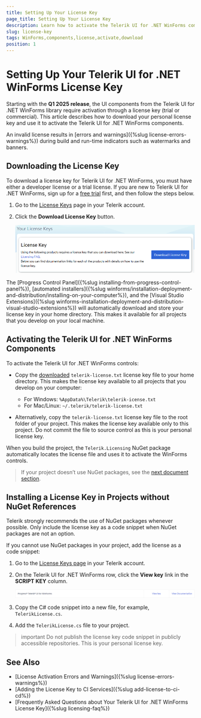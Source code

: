 ```yaml
---
title: Setting Up Your License Key
page_title: Setting Up Your License Key
description: Learn how to activate the Telerik UI for .NET WinForms components by downloading and setting up your Telerik components license key.
slug: license-key
tags: WinForms,components,license,activate,download
position: 1
---
```


# Setting Up Your Telerik UI for .NET WinForms License Key

Starting with the __Q1 2025 release__, the UI components from the Telerik UI for .NET WinForms library require activation through a license key (trial or commercial). This article describes how to download your personal license key and use it to activate the Telerik UI for .NET WinForms components.

An invalid license results in [errors and warnings]({%slug license-errors-warnings%}) during build and run-time indicators such as watermarks and banners.

## Downloading the License Key

To download a license key for Telerik UI for .NET WinForms, you must have either a developer license or a trial license. If you are new to Telerik UI for .NET WinForms, sign up for a [free trial](https://www.telerik.com/try/ui-for-WinForms) first, and then follow the steps below.

1. Go to the [License Keys](https://www.telerik.com/account/your-licenses/license-keys/new) page in your Telerik account.

1. Click the **Download License Key** button.

    ![Download a Telerik UI for .NET WinForms License Key](./images/download-license-key.png)

The [Progress Control Panel]({%slug installing-from-progress-control-panel%}), [automated installers]({%slug winforms/installation-deployment-and-distribution/installing-on-your-computer%}), and the [Visual Studio Extensions]({%slug winforms-installation-deployment-and-distribution-visual-studio-extensions%}) will automatically download and store your license key in your home directory. This makes it available for all projects that you develop on your local machine.

## Activating the Telerik UI for .NET WinForms Components

To activate the Telerik UI for .NET WinForms controls:

* Copy the [downloaded](#downloading-the-license-key) `telerik-license.txt` license key file to your home directory. This makes the license key available to all projects that you develop on your computer:

    * For Windows: `%AppData%\Telerik\telerik-icense.txt`
    * For Mac/Linux: `~/.telerik/telerik-license.txt`

* Alternatively, copy the `telerik-license.txt` license key file to the root folder of your project. This makes the license key available only to this project. Do not commit the file to source control as this is your personal license key.

When you build the project, the `Telerik.Licensing` NuGet package automatically locates the license file and uses it to activate the WinForms controls.

> If your project doesn’t use NuGet packages, see the [next document section](#installing-a-license-key-in-projects-without-nuget-references).

## Installing a License Key in Projects without NuGet References

Telerik strongly recommends the use of NuGet packages whenever possible. Only include the license key as a code snippet when NuGet packages are not an option.

If you cannot use NuGet packages in your project, add the license as a code snippet:

1. Go to the [License Keys page](https://www.telerik.com/account/your-licenses/license-keys/new) in your Telerik account.

1. On the Telerik UI for .NET WinForms row, click the **View key** link in the **SCRIPT KEY** column.

    ![Download a Telerik UI for .NET WinForms Script Key](./images/download-script-key.png)

1. Copy the C# code snippet into a new file, for example, `TelerikLicense.cs`.

1. Add the `TelerikLicense.cs` file to your project.

>important Do not publish the license key code snippet in publicly accessible repositories. This is your personal license key.


## See Also

* [License Activation Errors and Warnings]({%slug license-errors-warnings%})
* [Adding the License Key to CI Services]({%slug add-license-to-ci-cd%})
* [Frequently Asked Questions about Your Telerik UI for .NET WinForms License Key]({%slug licensing-faq%})